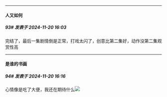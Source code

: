 ﻿
*****

####  人又如何  
##### 93#       发表于 2024-11-20 16:03

完结了，最后一集剧情倒是正常，打戏太闪了，创意比第二集好，动作没第二集观赏性高


*****

####  是谁的书画  
##### 94#       发表于 2024-11-20 16:16

心情像是吃了大便，我还在期待什么<img src="https://static.saraba1st.com/image/smiley/face2017/163.png" referrerpolicy="no-referrer">

